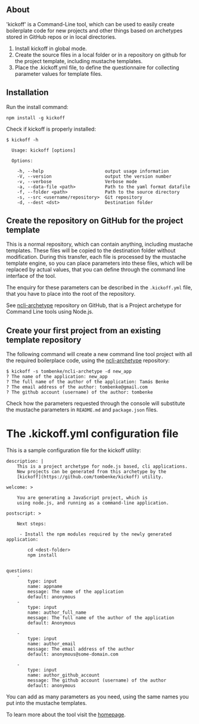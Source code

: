 ## About

'kickoff' is a Command-Line tool, which can be used to easily create boilerplate code for new projects 
and other things based on archetypes stored in GitHub repos or in local directories.

1. Install kickoff in global mode.
2. Create the source files in a local folder or in a repository on github
   for the project template, including mustache templates.
3. Place the .kickoff.yml file,
   to define the questionnaire for collecting parameter values for template files.

## Installation

Run the install command:

    npm install -g kickoff

Check if kickoff is properly installed:

    $ kickoff -h

      Usage: kickoff [options]

      Options:

        -h, --help                       output usage information
        -V, --version                    output the version number
        -v, --verbose                    Verbose mode
        -a, --data-file <path>           Path to the yaml format datafile
        -f, --folder <path>              Path to the source directory
        -s, --src <username/repository>  Git repository
        -d, --dest <dst>                 Destination folder


## Create the repository on GitHub for the project template

This is a normal repository, which can contain anything, including mustache templates.
These files will be copied to the destination folder without modification.
During this transfer, each file is processed by the mustache template engine, 
so you can place parameters into these files, which will be replaced by actual values, 
that you can define through the command line interface of the tool.

The enquiry for these parameters can be described in the `.kickoff.yml` file, that you have to place into the root of the repository.

See [ncli-archetype](https://github.com/tombenke/ncli-archetype) repository on GitHub,
that is a Project archetype for Command Line tools using Node.js.

## Create your first project from an existing template repository

The following command will create a new command line tool project with all the required boilerplace code,
using the [ncli-archetype](https://github.com/tombenke/ncli-archetype) repository:

    $ kickoff -s tombenke/ncli-archetype -d new_app
    ? The name of the application: new_app
    ? The full name of the author of the application: Tamás Benke
    ? The email address of the author: tombenke@gmail.com
    ? The github account (username) of the author: tombenke

Check how the parameters requested through the console will substitute the mustache parameters in `README.md` and `package.json` files.

# The .kickoff.yml configuration file

This is a sample configuration file for the kickoff utility:

    description: |
        This is a project archetype for node.js based, cli applications.
        New projects can be generated from this archetype by the
        [kickoff](https://github.com/tombenke/kickoff) utility.

    welcome: >

        You are generating a JavaScript project, which is 
        using node.js, and running as a command-line application. 

    postscript: >

        Next steps:

         - Install the npm modules required by the newly generated application:

            cd <dest-folder>
            npm install


    questions:
        - 
            type: input
            name: appname
            message: The name of the application
            default: anonymous
        -
            type: input
            name: author_full_name
            message: The full name of the author of the application
            default: Anonymous

        -
            type: input
            name: author_email
            message: The email address of the author
            default: anonymous@some-domain.com

        -
            type: input
            name: author_github_account
            message: The github account (username) of the author
            default: anonymous

You can add as many parameters as you need, using the same names you put into the mustache templates.

To learn more about the tool visit the [homepage](http://tombenke.github.io/kickoff/).

